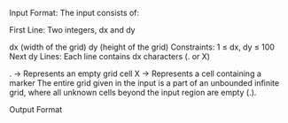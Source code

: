 Input Format:
The input consists of:

First Line: Two integers, dx and dy

dx (width of the grid)
dy (height of the grid)
Constraints: 1 ≤ dx, dy ≤ 100
Next dy Lines: Each line contains dx characters (. or X)

. → Represents an empty grid cell
X → Represents a cell containing a marker
The entire grid given in the input is a part of an unbounded infinite grid, where all unknown cells beyond the input region are empty (.).

Output Format

